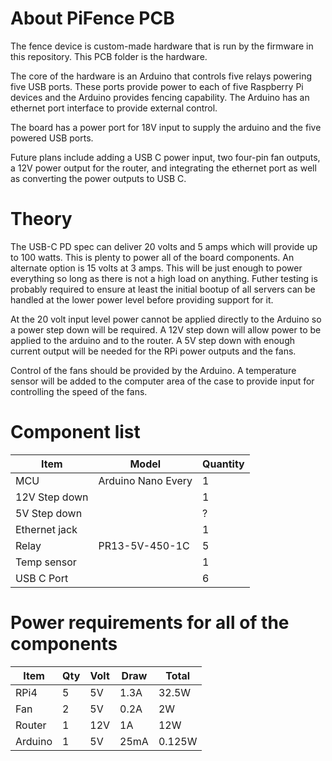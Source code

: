 # About PiFence PCB

The fence device is custom-made hardware that is run by the firmware in this repository. This PCB folder is the hardware.

The core of the hardware is an Arduino that controls five relays powering five USB ports. These ports provide power to each of five Raspberry Pi devices and the Arduino provides fencing capability. The Arduino has an ethernet port interface to provide external control.

The board has a power port for 18V input to supply the arduino and the five powered USB ports. 

Future plans include adding a USB C power input, two four-pin fan outputs, a 12V power output for the router, and integrating the ethernet port as well as converting the power outputs to USB C.

# Theory

The USB-C PD spec can deliver 20 volts and 5 amps which will provide up to 100 watts. This is plenty to power all of the board components. An alternate option is 15 volts at 3 amps. This will be just enough to power everything so long as there is not a high load on anything. Futher testing is probably required to ensure at least the initial bootup of all servers can be handled at the lower power level before providing support for it.

At the 20 volt input level power cannot be applied directly to the Arduino so a power step down will be required. A 12V step down will allow power to be applied to the arduino and to the router. A 5V step down with enough current output will be needed for the RPi power outputs and the fans.

Control of the fans should be provided by the Arduino. A temperature sensor will be added to the computer area of the case to provide input for controlling the speed of the fans.

# Component list

| Item          | Model              | Quantity |
| ------------- | ------------------ | -------- |
| MCU           | Arduino Nano Every | 1        |
| 12V Step down |                    | 1        |
| 5V Step down  |                    | ?        |
| Ethernet jack |                    | 1        |
| Relay         | PR13-5V-450-1C     | 5        |
| Temp sensor   |                    | 1        |
| USB C Port    |                    | 6        |

# Power requirements for all of the components

| Item    | Qty | Volt | Draw | Total  |
| ------- | --- | ---- | ---- | ------ |
| RPi4    | 5   | 5V   | 1.3A | 32.5W  |
| Fan     | 2   | 5V   | 0.2A | 2W     |
| Router  | 1   | 12V  | 1A   | 12W    |
| Arduino | 1   | 5V   | 25mA | 0.125W |
